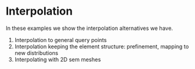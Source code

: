 # Interpolation

In these examples we show the interpolation alternatives we have.

1. Interpolation to general query points
2. Interpolation keeping the element structure: prefinement, mapping to new distributions
3. Interpolating with 2D sem meshes